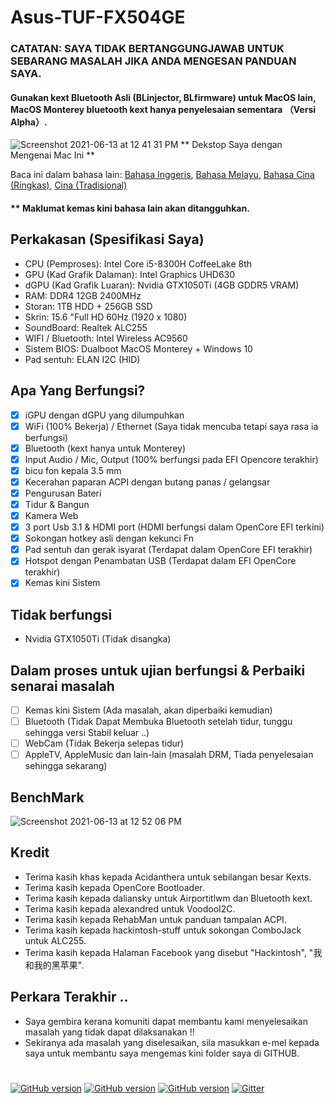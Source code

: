 # Asus-TUF-FX504GE
### CATATAN: SAYA TIDAK BERTANGGUNGJAWAB UNTUK SEBARANG MASALAH JIKA ANDA MENGESAN PANDUAN SAYA.
#### Gunakan kext Bluetooth Asli (BLinjector, BLfirmware) untuk MacOS lain, MacOS Monterey bluetooth kext hanya penyelesaian sementara （Versi Alpha）.

![Screenshot 2021-06-13 at 12 41 31 PM](https://user-images.githubusercontent.com/85815874/121795795-971d7800-cc46-11eb-9afa-556592a81087.png)
                                      ** Dekstop Saya dengan Mengenai Mac Ini **
                                      
Baca ini dalam bahasa lain: [Bahasa Inggeris](https://github.com/wilsomwong/Asus-TUF-FX504GE-Hackintosh/blob/main/MacOS%20Monterey/README.md), [Bahasa Melayu](https://github.com/wilsomwong/Asus-TUF-FX504GE-Hackintosh/blob/main/MacOS%20Monterey/README/README_mly.md ), [Bahasa Cina (Ringkas)](https://github.com/wilsomwong/Asus-TUF-FX504GE-Hackintosh/blob/main/MacOS%20Monterey/README/README_zh_cn.md), [Cina (Tradisional)](https://github.com/wilsomwong/Asus-TUF-FX504GE-Hackintosh/blob/main/MacOS%20Monterey/README/README_zh_tw.md)
#### ** Maklumat kemas kini bahasa lain akan ditangguhkan.

## Perkakasan (Spesifikasi Saya)
- CPU (Pemproses): Intel Core i5-8300H CoffeeLake 8th
- GPU (Kad Grafik Dalaman): Intel Graphics UHD630
- dGPU (Kad Grafik Luaran): Nvidia GTX1050Ti (4GB GDDR5 VRAM)
- RAM: DDR4 12GB 2400MHz
- Storan: 1TB HDD + 256GB SSD
- Skrin: 15.6 "Full HD 60Hz (1920 x 1080)
- SoundBoard: Realtek ALC255
- WIFI / Bluetooth: Intel Wireless AC9560
- Sistem BIOS: Dualboot MacOS Monterey + Windows 10
- Pad sentuh: ELAN I2C (HID)

## Apa Yang Berfungsi?
- [x] iGPU dengan dGPU yang dilumpuhkan
- [x] WiFi (100% Bekerja) / Ethernet (Saya tidak mencuba tetapi saya rasa ia berfungsi)
- [x] Bluetooth (kext hanya untuk Monterey)
- [x] Input Audio / Mic, Output (100% berfungsi pada EFI Opencore terakhir)
- [x] bicu fon kepala 3.5 mm
- [x] Kecerahan paparan ACPI dengan butang panas / gelangsar
- [x] Pengurusan Bateri
- [x] Tidur & Bangun
- [x] Kamera Web
- [x] 3 port Usb 3.1 & HDMI port (HDMI berfungsi dalam OpenCore EFI terkini)
- [x] Sokongan hotkey asli dengan kekunci Fn
- [x] Pad sentuh dan gerak isyarat (Terdapat dalam OpenCore EFI terakhir)
- [x] Hotspot dengan Penambatan USB (Terdapat dalam EFI OpenCore terakhir)
- [x] Kemas kini Sistem

## Tidak berfungsi
- Nvidia GTX1050Ti (Tidak disangka)

## Dalam proses untuk ujian berfungsi & Perbaiki senarai masalah
- [ ] Kemas kini Sistem (Ada masalah, akan diperbaiki kemudian)
- [ ] Bluetooth (Tidak Dapat Membuka Bluetooth setelah tidur, tunggu sehingga versi Stabil keluar ..)
- [ ] WebCam (Tidak Bekerja selepas tidur)
- [ ] AppleTV, AppleMusic dan lain-lain (masalah DRM, Tiada penyelesaian sehingga sekarang)

## BenchMark
![Screenshot 2021-06-13 at 12 52 06 PM](https://user-images.githubusercontent.com/85815874/121795848-0f843900-cc47-11eb-8b66-eff358a82c7d.png)

## Kredit
- Terima kasih khas kepada Acidanthera untuk sebilangan besar Kexts.
- Terima kasih kepada OpenCore Bootloader.
- Terima kasih kepada daliansky untuk Airportitlwm dan Bluetooth kext.
- Terima kasih kepada alexandred untuk VoodooI2C.
- Terima kasih kepada RehabMan untuk panduan tampalan ACPI.
- Terima kasih kepada hackintosh-stuff untuk sokongan ComboJack untuk ALC255.
- Terima kasih kepada Halaman Facebook yang disebut "Hackintosh", "我和我的黑苹果".

## Perkara Terakhir ..
- Saya gembira kerana komuniti dapat membantu kami menyelesaikan masalah yang tidak dapat dilaksanakan !!
- Sekiranya ada masalah yang diselesaikan, sila masukkan e-mel kepada saya untuk membantu saya mengemas kini folder saya di GITHUB.
#
[![GitHub version](https://img.shields.io/badge/OpenCore-0.7.0(Monterey)-brightgreen)](https://github.com/wilsomwong/Asus-TUF-FX504GE-Hackintosh/tree/main/MacOS%20Monterey/OpenCore%207.0%20EFI)
[![GitHub version](https://img.shields.io/badge/OpenCore-0.7.1(Monterey)-brightgreen)](https://github.com/wilsomwong/Asus-TUF-FX504GE-Hackintosh/tree/main/MacOS%20Monterey/OpenCore%207.1%20EFI)
[![GitHub version](https://img.shields.io/badge/OpenCore-0.8.3(Ventura)-brightgreen)](https://github.com/wilsomwong/Asus-TUF-FX504GE-Hackintosh/tree/main/MacOS%20Ventura)
[![Gitter](https://badges.gitter.im/Hackintosh-for-Asus-TUF-FX504/community.svg)](https://gitter.im/Hackintosh-for-Asus-TUF-FX504/community?utm_source=badge&utm_medium=badge&utm_campaign=pr-badge)
